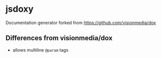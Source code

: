 # jsdoxy

Documentation generator forked from https://github.com/visionmedia/dox

## Differences from visionmedia/dox

* allows multiline `@param` tags

